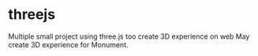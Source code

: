 # threejs
Multiple small project using three.js too create 3D experience on web
May create 3D experience for Monument.
